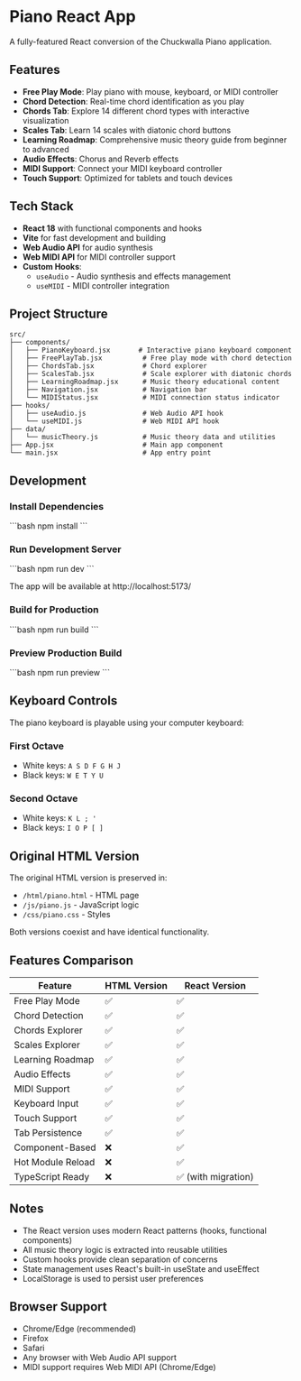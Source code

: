 # Piano React App

A fully-featured React conversion of the Chuckwalla Piano application.

## Features

- **Free Play Mode**: Play piano with mouse, keyboard, or MIDI controller
- **Chord Detection**: Real-time chord identification as you play
- **Chords Tab**: Explore 14 different chord types with interactive visualization
- **Scales Tab**: Learn 14 scales with diatonic chord buttons
- **Learning Roadmap**: Comprehensive music theory guide from beginner to advanced
- **Audio Effects**: Chorus and Reverb effects
- **MIDI Support**: Connect your MIDI keyboard controller
- **Touch Support**: Optimized for tablets and touch devices

## Tech Stack

- **React 18** with functional components and hooks
- **Vite** for fast development and building
- **Web Audio API** for audio synthesis
- **Web MIDI API** for MIDI controller support
- **Custom Hooks**:
  - `useAudio` - Audio synthesis and effects management
  - `useMIDI` - MIDI controller integration

## Project Structure

```
src/
├── components/
│   ├── PianoKeyboard.jsx       # Interactive piano keyboard component
│   ├── FreePlayTab.jsx          # Free play mode with chord detection
│   ├── ChordsTab.jsx            # Chord explorer
│   ├── ScalesTab.jsx            # Scale explorer with diatonic chords
│   ├── LearningRoadmap.jsx      # Music theory educational content
│   ├── Navigation.jsx           # Navigation bar
│   └── MIDIStatus.jsx           # MIDI connection status indicator
├── hooks/
│   ├── useAudio.js              # Web Audio API hook
│   └── useMIDI.js               # Web MIDI API hook
├── data/
│   └── musicTheory.js           # Music theory data and utilities
├── App.jsx                      # Main app component
└── main.jsx                     # App entry point
```

## Development

### Install Dependencies
\`\`\`bash
npm install
\`\`\`

### Run Development Server
\`\`\`bash
npm run dev
\`\`\`

The app will be available at http://localhost:5173/

### Build for Production
\`\`\`bash
npm run build
\`\`\`

### Preview Production Build
\`\`\`bash
npm run preview
\`\`\`

## Keyboard Controls

The piano keyboard is playable using your computer keyboard:

### First Octave
- White keys: `A S D F G H J`
- Black keys: `W E T Y U`

### Second Octave
- White keys: `K L ; '`
- Black keys: `I O P [ ]`

## Original HTML Version

The original HTML version is preserved in:
- `/html/piano.html` - HTML page
- `/js/piano.js` - JavaScript logic
- `/css/piano.css` - Styles

Both versions coexist and have identical functionality.

## Features Comparison

| Feature | HTML Version | React Version |
|---------|-------------|---------------|
| Free Play Mode | ✅ | ✅ |
| Chord Detection | ✅ | ✅ |
| Chords Explorer | ✅ | ✅ |
| Scales Explorer | ✅ | ✅ |
| Learning Roadmap | ✅ | ✅ |
| Audio Effects | ✅ | ✅ |
| MIDI Support | ✅ | ✅ |
| Keyboard Input | ✅ | ✅ |
| Touch Support | ✅ | ✅ |
| Tab Persistence | ✅ | ✅ |
| Component-Based | ❌ | ✅ |
| Hot Module Reload | ❌ | ✅ |
| TypeScript Ready | ❌ | ✅ (with migration) |

## Notes

- The React version uses modern React patterns (hooks, functional components)
- All music theory logic is extracted into reusable utilities
- Custom hooks provide clean separation of concerns
- State management uses React's built-in useState and useEffect
- LocalStorage is used to persist user preferences

## Browser Support

- Chrome/Edge (recommended)
- Firefox
- Safari
- Any browser with Web Audio API support
- MIDI support requires Web MIDI API (Chrome/Edge)
